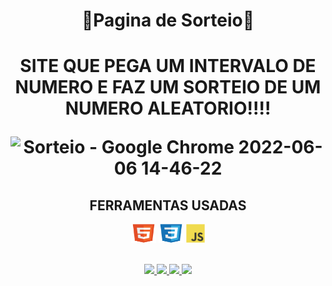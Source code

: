 # <div align="center">📌Pagina de Sorteio📌 </div>
<h1 align="center">SITE QUE PEGA UM INTERVALO DE NUMERO E FAZ UM SORTEIO DE UM NUMERO ALEATORIO!!!!


![Sorteio - Google Chrome 2022-06-06 14-46-22](https://user-images.githubusercontent.com/97768716/172216626-459a6fc9-6882-45b5-ad6c-116f49a941e1.gif)



<h2 align="center"> FERRAMENTAS USADAS </h2>

<div align="center" style="display: inline_block">
  <img align="center" alt="GSF-HTML" height="30" width="40" src="https://raw.githubusercontent.com/devicons/devicon/master/icons/html5/html5-original.svg">
  <img align="center" alt="GSF-CSS" height="30" width="40" src="https://raw.githubusercontent.com/devicons/devicon/master/icons/css3/css3-original.svg">
  <img align="center" alt="GSF-JS" height="30" width"40" src="https://raw.githubusercontent.com/devicons/devicon/master/icons/javascript/javascript-original.svg">
 
</div>
<br>

<div align="center" style="display:inline_block"> <br> 
  
  <a href="https://www.instagram.com/gabriel_furtado2002/" target="_blank">
    <img src="https://img.shields.io/badge/-Instagram-%23E4405F?style=for-the-badge&logo=instagram&logoColor=white" 
  </a>
 	
 <a href="https://discord.gg/wagxzStdcR" target="_blank">
   <img src="https://img.shields.io/badge/Discord-7289DA?style=for-the-badge&logo=discord&logoColor=white" 
  </a>
  
  <a href = "mailto:gs294860@gmail.com" target="_blank">
    <img src="https://img.shields.io/badge/-Gmail-%23333?style=for-the-badge&logo=gmail&logoColor=white" 
  </a>
  
  <a href="https://www.linkedin.com/in/gabriel-furtado-847aa7225/" target="_blank">
    <img src="https://img.shields.io/badge/-LinkedIn-%230077B5?style=for-the-badge&logo=linkedin&logoColor=white">
  </a> 
  
  </div>



